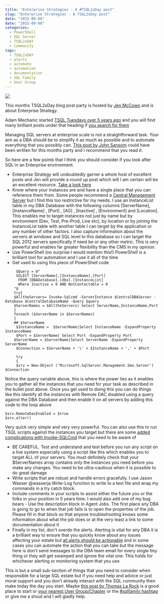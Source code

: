 ```yaml
---
title: "Enterprise Strategies - A #TSQL2sDay post"
slug: "Enterprise Strategies - A TSQL2sDay post"
date: "2015-09-08"
date: "2015-09-08"
categories:
  - PowerShell
  - SQL Server
  - TSQL2sDAY
  - Community
tags:
  - TSQL2sDAY
  - alerts
  - automate
  - automation
  - documentation
  - SQL Family
  - User Group
---
```


[![](images/TSQL2sDay150x150.jpg)](http://www.midnightdba.com/Jen/2015/09/time-for-t-sql-tuesday-70/)

This months TSQL2sDay blog post party is hosted by [Jen McCown](http://www.midnightdba.com/Jen/2015/09/time-for-t-sql-tuesday-70/) and is about Enterprise Strategy.

Adam Mechanic started [TSQL Tuesdays over 5 years ago](http://sqlblog.com/blogs/adam_machanic/archive/2009/11/30/invitation-to-participate-in-t-sql-tuesday-001-date-time-tricks.aspx) and you will find many brilliant posts under that heading if [you search for them](https://www.google.co.uk/#q=tsql2sday)

Managing SQL servers at enterprise scale is not a straightforward task. Your aim as a DBA should be to simplify it as much as possible and to automate everything that you possibly can. [This post by John Sansom](http://www.johnsansom.com/the-best-database-administrators-automate-everything/) could have been written for this months party and I recommend that you read it.

So here are a few points that I think you should consider if you look after SQL in an Enterprise environment.

- Enterprise Strategy will undoubtedly garner a whole host of excellent posts and Jen will provide a round up post which will I am certain will be an excellent resource. [Take a look here](http://www.midnightdba.com/Jen/2015/09/the-tsql2sday-70-roundup/)
- Know where your instances are and have a single place that you can reference them from. Some people recommend a [Central Management Server](https://msdn.microsoft.com/en-us/library/bb895144.aspx?f=255&MSPPError=-2147217396) but I find this too restrictive for my needs. I use an InstanceList table in my DBA Database with the following columns [ServerName], [InstanceName] , [Port] , [AG] , [Inactive] , [Environment] and [Location]. This enables me to target instances not just by name but by environment (Dev, Test, Pre-Prod, Live etc), by location or by joining the InstanceList table with another table I can target by the application or any number of other factors. I also capture information about the servers at windows and SQL level to this database so I can target the SQL 2012 servers specifically if need be or any other metric. This is very powerful and enables far greater flexibility than the CMS in my opinion.
- Use PowerShell (no surprise I would mention this!) PowerShell is a brilliant tool for automation and I use it all of the time
- Get used to using this piece of PowerShell code
```
	 $Query = @"
	 SELECT [ServerName],[InstanceName],[Port]
	  FROM [DBADatabase].[dbo].[InstanceList]
	  Where Inactive = 0 AND NotContactable = 0
	"@
	try{
	$AlltheServers= Invoke-Sqlcmd -ServerInstance $CentralDBAServer -Database $CentralDatabaseName -Query $query
	$ServerNames = $AlltheServers| Select ServerName,InstanceName,Port
	}
	foreach ($ServerName in $ServerNames)
	{
	## $ServerName
	 $InstanceName =  $ServerName|Select InstanceName -ExpandProperty InstanceName
	 $Port = $ServerName| Select Port -ExpandProperty Port
	$ServerName = $ServerName|Select ServerName -ExpandProperty ServerName
	 $Connection = $ServerName + '\' + $InstanceName + ',' + $Port

	 try
	 {
	 $srv = New-Object ('Microsoft.SqlServer.Management.Smo.Server') $Connection
```
Notice the query variable above, this is where the power lies as it enables you to gather all the instances that you need for your task as described in the bullet post above. Once you get used to doing this you can do things like this identify all the instances with Remote DAC disabled using a query against the DBA Database and then enable it on all servers by adding this code to the loop above
```
$srv.RemoteDacEnabled = $true
$srv.alter()
```
Very quick very simple and very very powerful. You can also use this to run TSQL scripts against the instances you target but there are some [added complications with Invoke-SQLCmd](https://www.bing.com/search?q=issues%20with%20invoke-sqlcmd&form=EDGEAR&qs=PF&cvid=bafe07c6afd54a6cb0ce7a1583300a79&pq=issues%20with%20invoke-sqlcmd&elv=AF!A!XC!KoOyC2FxnVd!deIwlgRcylR4EqUAG2rfVDNS) that you need to be aware of

- BE CAREFUL. Test and understand and test before you run any script on a live system especially using a script like this which enables you to target ALL of your servers. You must definitely check that your $ServerNames array contains only the instances you need before you make any changes. You need to be ultra-cautious when it is possible to do great damage
- Write scripts that are robust and handle errors gracefully. I use Jason Wasser @wasserja Write-Log function to write to a text file and wrap my commands in a try catch block.
- Include comments in your scripts to assist either the future you or the folks in your position in 5 years time. I would also add one of my bug bears - Use the description block in Agent Jobs. The first place any DBA is going to go to when that job fails is to open the properties of the job. Please fill in that block so that anyone troubleshooting knows some information about what the job does or at the very least a link to some documentation about it
- Finally in my list, don't overdo the alerts. Alerting is vital for any DBA it is a brilliant way to ensure that you quickly know about any issues affecting your estate but [all alerts should be actionable](http://thomaslarock.com/2012/02/the-minimalist-guide-to-database-administration/) and in some cases you can automate the action that you can take but the message here is don't send messages to the DBA team email for every single tiny thing or they will get swamped and ignore the vital one. This holds for whichever alerting or monitoring system that you use

This is but a small sub-section of things that you need to consider when responsible for a large SQL estate but if you need help and advice or just moral support and you don’t already interact with the SQL community then make today the day you start. Maybe [this post by Thomas La Rock](http://thomaslarock.com/sql-family/) is a good place to start or [your nearest User Group/Chapter](http://www.sqlpass.org/PASSChapters.aspx) or the [#sqlfamily hashtag](https://twitter.com/hashtag/sqlfamily) or give me a shout and I will gladly help.
